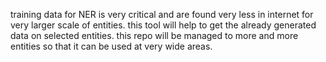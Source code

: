 training data for NER is very critical and are found very less in internet for very larger scale of entities.
this tool will help to get the already generated data on selected entities.
this repo will be managed to more and more entities so that it can be used at very wide areas.
